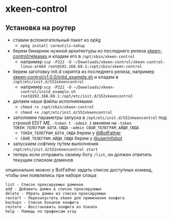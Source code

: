 # xkeen-control

## Установка на роутер

- ставим вспомогательный пакет из opkg
  - `opkg install coreutils-nohup`
- берем бинарник нужной архитектуры из последнего релиза [xkeen-control/releases](https://github.com/kontsevoye/xkeen-control/releases) и кладем его в `/opt/sbin/xkeen-control`
  - например `scp -P222 -O ~/Downloads/xkeen-control/xkeen-control-linux-arm64 root@192.168.69.1:/opt/sbin/xkeen-control`
- берем заготовку init.d скрипта из последнего релиза, например [xkeen-control/v1.0.0/initd_example.sh](https://github.com/kontsevoye/xkeen-control/blob/v1.0.0/initd_example.sh) и кладем в `/opt/etc/init.d/S52xkeencontrol`
  - например `scp -P222 -O ~/Downloads/xkeen-control/initd_example.sh root@192.168.69.1:/opt/etc/init.d/S52xkeencontrol`
- делаем наши файлы исполняемыми
  - `chmod +x /opt/sbin/xkeen-control`
  - `chmod +x /opt/etc/init.d/S52xkeencontrol`
- заполняем параметры запуска в `/opt/etc/init.d/S52xkeencontrol` под строкой EDIT ME. `-token t -admin 1` меняем на `-token ТОКЕН_ТЕЛЕГРАМ_БОТА_СЮДА -admin СВОЙ_ТЕЛЕГРАМ_АЙДИ_СЮДА`
  - `ТОКЕН_ТЕЛЕГРАМ_БОТА_СЮДА` берем у [@BotFather](https://t.me/BotFather)
  - `СВОЙ_ТЕЛЕГРАМ_АЙДИ_СЮДА` берем у [@userinfobot](https://t.me/@userinfobot)
- запускаем софтину путем выполнения `/opt/etc/init.d/S52xkeencontrol start`
- теперь если отправить своему боту `/list`, он должен ответить текущим списком доменов

опционально можно у BotFather задать список доступных команд, чтобы они появлялись при наборе слэша
```
list - Список проксируемых доменов
add - Добавить домен в список проксируемых
delete - Убрать домен из списка проксируемых
restart - Перезапустить xkeen для применения конфига
backups - Список бэкапов конфига
restore - Восстановить конфига из бэкапа
help - Помощь по префиксам xray
```
